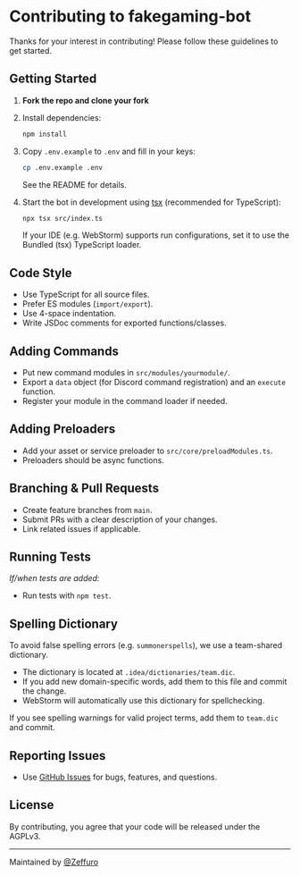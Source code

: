 # Contributing to fakegaming-bot

Thanks for your interest in contributing! Please follow these guidelines to get started.

## Getting Started

1. **Fork the repo and clone your fork**
2. Install dependencies:
   ```bash
   npm install
   ```
3. Copy `.env.example` to `.env` and fill in your keys:
   ```bash
   cp .env.example .env
   ```
   See the README for details.

4. Start the bot in development using [tsx](https://github.com/esbuild-kit/tsx) (recommended for TypeScript):
   ```bash
   npx tsx src/index.ts
   ```
   If your IDE (e.g. WebStorm) supports run configurations, set it to use the Bundled (tsx) TypeScript loader.

## Code Style

- Use TypeScript for all source files.
- Prefer ES modules (`import/export`).
- Use 4-space indentation.
- Write JSDoc comments for exported functions/classes.

## Adding Commands

- Put new command modules in `src/modules/yourmodule/`.
- Export a `data` object (for Discord command registration) and an `execute` function.
- Register your module in the command loader if needed.

## Adding Preloaders

- Add your asset or service preloader to `src/core/preloadModules.ts`.
- Preloaders should be async functions.

## Branching & Pull Requests

- Create feature branches from `main`.
- Submit PRs with a clear description of your changes.
- Link related issues if applicable.

## Running Tests

_If/when tests are added:_

- Run tests with `npm test`.

## Spelling Dictionary

To avoid false spelling errors (e.g. `summonerspells`), we use a team-shared dictionary.

- The dictionary is located at `.idea/dictionaries/team.dic`.
- If you add new domain-specific words, add them to this file and commit the change.
- WebStorm will automatically use this dictionary for spellchecking.

If you see spelling warnings for valid project terms, add them to `team.dic` and commit.

## Reporting Issues

- Use [GitHub Issues](https://github.com/Zeffuro/fakegaming-bot/issues) for bugs, features, and questions.

## License

By contributing, you agree that your code will be released under the AGPLv3.

---

Maintained by [@Zeffuro](https://github.com/Zeffuro)